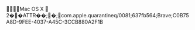     Mac OS X     
   2   �      �                                      ATTR       �   �   ;                  �   ;  com.apple.quarantine q/0081;637fb564;Brave;C0B75A8D-9FEE-4037-A45C-3CCB880A2F1B 